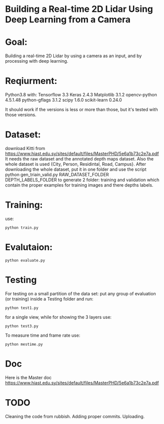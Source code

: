 # Building a Real-time 2D Lidar Using Deep Learning from a Camera

# Goal:
Building a real-time 2D Lidar by using a camera as an input, and by processing with deep learning.

# Reqiurment:
Python3.8 with:
Tensorflow 3.3
Keras 2.4.3
Matplotlib 3.1.2
opencv-python 4.5.1.48
python-gflags 3.1.2
scipy 1.6.0
scikit-learn 0.24.0

It should work if the versions is less or more than those, but it's tested with those versions.

# Dataset:
download Kitti from
https://www.hiast.edu.sy/sites/default/files/MasterPHD/5e6a1b73c2e7a.pdf
It needs the raw dataset and the annotated depth maps dataset.
Also the whole dataset is used {City, Person, Residintal, Road, Campus}.
After downloading the whole dataset, put it in one folder and use the script
python gen_triain_valid.py RAW_DATASET_FOLDER DEPTH_LABELS_FOLDER
to generate 2 folder: training and validation which contain the proper examples for training images and there depths labels.

# Training:
use:
```
python train.py
```

# Evalutaion:
```
python evaluate.py
```

# Testing
For testing on a small partition of the data set:
put any group of evaluation (or training) inside a Testing folder and run:
```
python test1.py
```

for a single view, while for showing the 3 layers use:
```
python test3.py
```

To measure time and frame rate use:
```
python mestime.py
```

# Doc
Here is the Master doc
https://www.hiast.edu.sy/sites/default/files/MasterPHD/5e6a1b73c2e7a.pdf

# TODO
Cleaning the code from rubbish.
Adding proper commits.
Uploading.


